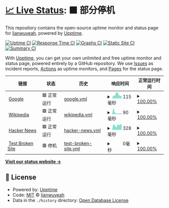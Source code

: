 # [📈 Live Status](https://lianwuyeah.github.io/upptime): <!--live status--> **🟧 部分停机**

This repository contains the open-source uptime monitor and status page for [lianwuyeah](https://lianwuyeah.github.io/upptime), powered by [Upptime](https://github.com/upptime/upptime).

[![Uptime CI](https://github.com/lianwuyeah/upptime/workflows/Uptime%20CI/badge.svg)](https://github.com/lianwuyeah/upptime/actions?query=workflow%3A%22Uptime+CI%22)
[![Response Time CI](https://github.com/lianwuyeah/upptime/workflows/Response%20Time%20CI/badge.svg)](https://github.com/lianwuyeah/upptime/actions?query=workflow%3A%22Response+Time+CI%22)
[![Graphs CI](https://github.com/lianwuyeah/upptime/workflows/Graphs%20CI/badge.svg)](https://github.com/lianwuyeah/upptime/actions?query=workflow%3A%22Graphs+CI%22)
[![Static Site CI](https://github.com/lianwuyeah/upptime/workflows/Static%20Site%20CI/badge.svg)](https://github.com/lianwuyeah/upptime/actions?query=workflow%3A%22Static+Site+CI%22)
[![Summary CI](https://github.com/lianwuyeah/upptime/workflows/Summary%20CI/badge.svg)](https://github.com/lianwuyeah/upptime/actions?query=workflow%3A%22Summary+CI%22)

With [Upptime](https://upptime.js.org), you can get your own unlimited and free uptime monitor and status page, powered entirely by a GitHub repository. We use [Issues](https://github.com/lianwuyeah/upptime/issues) as incident reports, [Actions](https://github.com/lianwuyeah/upptime/actions) as uptime monitors, and [Pages](https://lianwuyeah.github.io/upptime) for the status page.

<!--start: status pages-->
<!-- This summary is generated by Upptime (https://github.com/upptime/upptime) -->
<!-- Do not edit this manually, your changes will be overwritten -->
<!-- prettier-ignore -->
| 链接 | 状态 | 历史 | 响应时间 | 正常运行时间 |
| --- | ------ | ------- | ------------- | ------ |
| <img alt="" src="https://icons.duckduckgo.com/ip3/www.google.com.ico" height="13"> [Google](https://www.google.com) | 🟩 正常运行 | [google.yml](https://github.com/lianwuyeah/upptime/commits/HEAD/history/google.yml) | <details><summary><img alt="响应时间图像" src="./graphs/google/response-time-week.png" height="20"> 115毫秒</summary><br><a href="https://lianwuyeah.github.io/upptime/history/google"><img alt="响应时间 111" src="https://img.shields.io/endpoint?url=https%3A%2F%2Fraw.githubusercontent.com%2Flianwuyeah%2Fupptime%2FHEAD%2Fapi%2Fgoogle%2Fresponse-time.json"></a><br><a href="https://lianwuyeah.github.io/upptime/history/google"><img alt="24 小时响应时间 103" src="https://img.shields.io/endpoint?url=https%3A%2F%2Fraw.githubusercontent.com%2Flianwuyeah%2Fupptime%2FHEAD%2Fapi%2Fgoogle%2Fresponse-time-day.json"></a><br><a href="https://lianwuyeah.github.io/upptime/history/google"><img alt="7 天正常运行时间 115" src="https://img.shields.io/endpoint?url=https%3A%2F%2Fraw.githubusercontent.com%2Flianwuyeah%2Fupptime%2FHEAD%2Fapi%2Fgoogle%2Fresponse-time-week.json"></a><br><a href="https://lianwuyeah.github.io/upptime/history/google"><img alt="30天的正常运行时间 111" src="https://img.shields.io/endpoint?url=https%3A%2F%2Fraw.githubusercontent.com%2Flianwuyeah%2Fupptime%2FHEAD%2Fapi%2Fgoogle%2Fresponse-time-month.json"></a><br><a href="https://lianwuyeah.github.io/upptime/history/google"><img alt="1年的正常运行时间 114" src="https://img.shields.io/endpoint?url=https%3A%2F%2Fraw.githubusercontent.com%2Flianwuyeah%2Fupptime%2FHEAD%2Fapi%2Fgoogle%2Fresponse-time-year.json"></a></details> | <details><summary><a href="https://lianwuyeah.github.io/upptime/history/google">100.00%</a></summary><a href="https://lianwuyeah.github.io/upptime/history/google"><img alt="正常运行时间 99.99%" src="https://img.shields.io/endpoint?url=https%3A%2F%2Fraw.githubusercontent.com%2Flianwuyeah%2Fupptime%2FHEAD%2Fapi%2Fgoogle%2Fuptime.json"></a><br><a href="https://lianwuyeah.github.io/upptime/history/google"><img alt="24 小时正常运行时间 100.00%" src="https://img.shields.io/endpoint?url=https%3A%2F%2Fraw.githubusercontent.com%2Flianwuyeah%2Fupptime%2FHEAD%2Fapi%2Fgoogle%2Fuptime-day.json"></a><br><a href="https://lianwuyeah.github.io/upptime/history/google"><img alt="7 天正常运行时间 100.00%" src="https://img.shields.io/endpoint?url=https%3A%2F%2Fraw.githubusercontent.com%2Flianwuyeah%2Fupptime%2FHEAD%2Fapi%2Fgoogle%2Fuptime-week.json"></a><br><a href="https://lianwuyeah.github.io/upptime/history/google"><img alt="30天的正常运行时间 100.00%" src="https://img.shields.io/endpoint?url=https%3A%2F%2Fraw.githubusercontent.com%2Flianwuyeah%2Fupptime%2FHEAD%2Fapi%2Fgoogle%2Fuptime-month.json"></a><br><a href="https://lianwuyeah.github.io/upptime/history/google"><img alt="1年的正常运行时间 99.98%" src="https://img.shields.io/endpoint?url=https%3A%2F%2Fraw.githubusercontent.com%2Flianwuyeah%2Fupptime%2FHEAD%2Fapi%2Fgoogle%2Fuptime-year.json"></a></details>
| <img alt="" src="https://icons.duckduckgo.com/ip3/en.wikipedia.org.ico" height="13"> [Wikipedia](https://en.wikipedia.org) | 🟩 正常运行 | [wikipedia.yml](https://github.com/lianwuyeah/upptime/commits/HEAD/history/wikipedia.yml) | <details><summary><img alt="响应时间图像" src="./graphs/wikipedia/response-time-week.png" height="20"> 90毫秒</summary><br><a href="https://lianwuyeah.github.io/upptime/history/wikipedia"><img alt="响应时间 224" src="https://img.shields.io/endpoint?url=https%3A%2F%2Fraw.githubusercontent.com%2Flianwuyeah%2Fupptime%2FHEAD%2Fapi%2Fwikipedia%2Fresponse-time.json"></a><br><a href="https://lianwuyeah.github.io/upptime/history/wikipedia"><img alt="24 小时响应时间 168" src="https://img.shields.io/endpoint?url=https%3A%2F%2Fraw.githubusercontent.com%2Flianwuyeah%2Fupptime%2FHEAD%2Fapi%2Fwikipedia%2Fresponse-time-day.json"></a><br><a href="https://lianwuyeah.github.io/upptime/history/wikipedia"><img alt="7 天正常运行时间 90" src="https://img.shields.io/endpoint?url=https%3A%2F%2Fraw.githubusercontent.com%2Flianwuyeah%2Fupptime%2FHEAD%2Fapi%2Fwikipedia%2Fresponse-time-week.json"></a><br><a href="https://lianwuyeah.github.io/upptime/history/wikipedia"><img alt="30天的正常运行时间 157" src="https://img.shields.io/endpoint?url=https%3A%2F%2Fraw.githubusercontent.com%2Flianwuyeah%2Fupptime%2FHEAD%2Fapi%2Fwikipedia%2Fresponse-time-month.json"></a><br><a href="https://lianwuyeah.github.io/upptime/history/wikipedia"><img alt="1年的正常运行时间 225" src="https://img.shields.io/endpoint?url=https%3A%2F%2Fraw.githubusercontent.com%2Flianwuyeah%2Fupptime%2FHEAD%2Fapi%2Fwikipedia%2Fresponse-time-year.json"></a></details> | <details><summary><a href="https://lianwuyeah.github.io/upptime/history/wikipedia">100.00%</a></summary><a href="https://lianwuyeah.github.io/upptime/history/wikipedia"><img alt="正常运行时间 100.00%" src="https://img.shields.io/endpoint?url=https%3A%2F%2Fraw.githubusercontent.com%2Flianwuyeah%2Fupptime%2FHEAD%2Fapi%2Fwikipedia%2Fuptime.json"></a><br><a href="https://lianwuyeah.github.io/upptime/history/wikipedia"><img alt="24 小时正常运行时间 100.00%" src="https://img.shields.io/endpoint?url=https%3A%2F%2Fraw.githubusercontent.com%2Flianwuyeah%2Fupptime%2FHEAD%2Fapi%2Fwikipedia%2Fuptime-day.json"></a><br><a href="https://lianwuyeah.github.io/upptime/history/wikipedia"><img alt="7 天正常运行时间 100.00%" src="https://img.shields.io/endpoint?url=https%3A%2F%2Fraw.githubusercontent.com%2Flianwuyeah%2Fupptime%2FHEAD%2Fapi%2Fwikipedia%2Fuptime-week.json"></a><br><a href="https://lianwuyeah.github.io/upptime/history/wikipedia"><img alt="30天的正常运行时间 100.00%" src="https://img.shields.io/endpoint?url=https%3A%2F%2Fraw.githubusercontent.com%2Flianwuyeah%2Fupptime%2FHEAD%2Fapi%2Fwikipedia%2Fuptime-month.json"></a><br><a href="https://lianwuyeah.github.io/upptime/history/wikipedia"><img alt="1年的正常运行时间 100.00%" src="https://img.shields.io/endpoint?url=https%3A%2F%2Fraw.githubusercontent.com%2Flianwuyeah%2Fupptime%2FHEAD%2Fapi%2Fwikipedia%2Fuptime-year.json"></a></details>
| <img alt="" src="https://icons.duckduckgo.com/ip3/news.ycombinator.com.ico" height="13"> [Hacker News](https://news.ycombinator.com) | 🟩 正常运行 | [hacker-news.yml](https://github.com/lianwuyeah/upptime/commits/HEAD/history/hacker-news.yml) | <details><summary><img alt="响应时间图像" src="./graphs/hacker-news/response-time-week.png" height="20"> 328毫秒</summary><br><a href="https://lianwuyeah.github.io/upptime/history/hacker-news"><img alt="响应时间 315" src="https://img.shields.io/endpoint?url=https%3A%2F%2Fraw.githubusercontent.com%2Flianwuyeah%2Fupptime%2FHEAD%2Fapi%2Fhacker-news%2Fresponse-time.json"></a><br><a href="https://lianwuyeah.github.io/upptime/history/hacker-news"><img alt="24 小时响应时间 134" src="https://img.shields.io/endpoint?url=https%3A%2F%2Fraw.githubusercontent.com%2Flianwuyeah%2Fupptime%2FHEAD%2Fapi%2Fhacker-news%2Fresponse-time-day.json"></a><br><a href="https://lianwuyeah.github.io/upptime/history/hacker-news"><img alt="7 天正常运行时间 328" src="https://img.shields.io/endpoint?url=https%3A%2F%2Fraw.githubusercontent.com%2Flianwuyeah%2Fupptime%2FHEAD%2Fapi%2Fhacker-news%2Fresponse-time-week.json"></a><br><a href="https://lianwuyeah.github.io/upptime/history/hacker-news"><img alt="30天的正常运行时间 299" src="https://img.shields.io/endpoint?url=https%3A%2F%2Fraw.githubusercontent.com%2Flianwuyeah%2Fupptime%2FHEAD%2Fapi%2Fhacker-news%2Fresponse-time-month.json"></a><br><a href="https://lianwuyeah.github.io/upptime/history/hacker-news"><img alt="1年的正常运行时间 299" src="https://img.shields.io/endpoint?url=https%3A%2F%2Fraw.githubusercontent.com%2Flianwuyeah%2Fupptime%2FHEAD%2Fapi%2Fhacker-news%2Fresponse-time-year.json"></a></details> | <details><summary><a href="https://lianwuyeah.github.io/upptime/history/hacker-news">100.00%</a></summary><a href="https://lianwuyeah.github.io/upptime/history/hacker-news"><img alt="正常运行时间 99.97%" src="https://img.shields.io/endpoint?url=https%3A%2F%2Fraw.githubusercontent.com%2Flianwuyeah%2Fupptime%2FHEAD%2Fapi%2Fhacker-news%2Fuptime.json"></a><br><a href="https://lianwuyeah.github.io/upptime/history/hacker-news"><img alt="24 小时正常运行时间 100.00%" src="https://img.shields.io/endpoint?url=https%3A%2F%2Fraw.githubusercontent.com%2Flianwuyeah%2Fupptime%2FHEAD%2Fapi%2Fhacker-news%2Fuptime-day.json"></a><br><a href="https://lianwuyeah.github.io/upptime/history/hacker-news"><img alt="7 天正常运行时间 100.00%" src="https://img.shields.io/endpoint?url=https%3A%2F%2Fraw.githubusercontent.com%2Flianwuyeah%2Fupptime%2FHEAD%2Fapi%2Fhacker-news%2Fuptime-week.json"></a><br><a href="https://lianwuyeah.github.io/upptime/history/hacker-news"><img alt="30天的正常运行时间 100.00%" src="https://img.shields.io/endpoint?url=https%3A%2F%2Fraw.githubusercontent.com%2Flianwuyeah%2Fupptime%2FHEAD%2Fapi%2Fhacker-news%2Fuptime-month.json"></a><br><a href="https://lianwuyeah.github.io/upptime/history/hacker-news"><img alt="1年的正常运行时间 99.99%" src="https://img.shields.io/endpoint?url=https%3A%2F%2Fraw.githubusercontent.com%2Flianwuyeah%2Fupptime%2FHEAD%2Fapi%2Fhacker-news%2Fuptime-year.json"></a></details>
| <img alt="" src="https://icons.duckduckgo.com/ip3/thissitedoesnotexist.koj.co.ico" height="13"> [Test Broken Site](https://thissitedoesnotexist.koj.co) | 🟥 停机 | [test-broken-site.yml](https://github.com/lianwuyeah/upptime/commits/HEAD/history/test-broken-site.yml) | <details><summary><img alt="响应时间图像" src="./graphs/test-broken-site/response-time-week.png" height="20"> 0毫秒</summary><br><a href="https://lianwuyeah.github.io/upptime/history/test-broken-site"><img alt="响应时间 0" src="https://img.shields.io/endpoint?url=https%3A%2F%2Fraw.githubusercontent.com%2Flianwuyeah%2Fupptime%2FHEAD%2Fapi%2Ftest-broken-site%2Fresponse-time.json"></a><br><a href="https://lianwuyeah.github.io/upptime/history/test-broken-site"><img alt="24 小时响应时间 0" src="https://img.shields.io/endpoint?url=https%3A%2F%2Fraw.githubusercontent.com%2Flianwuyeah%2Fupptime%2FHEAD%2Fapi%2Ftest-broken-site%2Fresponse-time-day.json"></a><br><a href="https://lianwuyeah.github.io/upptime/history/test-broken-site"><img alt="7 天正常运行时间 0" src="https://img.shields.io/endpoint?url=https%3A%2F%2Fraw.githubusercontent.com%2Flianwuyeah%2Fupptime%2FHEAD%2Fapi%2Ftest-broken-site%2Fresponse-time-week.json"></a><br><a href="https://lianwuyeah.github.io/upptime/history/test-broken-site"><img alt="30天的正常运行时间 0" src="https://img.shields.io/endpoint?url=https%3A%2F%2Fraw.githubusercontent.com%2Flianwuyeah%2Fupptime%2FHEAD%2Fapi%2Ftest-broken-site%2Fresponse-time-month.json"></a><br><a href="https://lianwuyeah.github.io/upptime/history/test-broken-site"><img alt="1年的正常运行时间 0" src="https://img.shields.io/endpoint?url=https%3A%2F%2Fraw.githubusercontent.com%2Flianwuyeah%2Fupptime%2FHEAD%2Fapi%2Ftest-broken-site%2Fresponse-time-year.json"></a></details> | <details><summary><a href="https://lianwuyeah.github.io/upptime/history/test-broken-site">100.00%</a></summary><a href="https://lianwuyeah.github.io/upptime/history/test-broken-site"><img alt="正常运行时间 100.00%" src="https://img.shields.io/endpoint?url=https%3A%2F%2Fraw.githubusercontent.com%2Flianwuyeah%2Fupptime%2FHEAD%2Fapi%2Ftest-broken-site%2Fuptime.json"></a><br><a href="https://lianwuyeah.github.io/upptime/history/test-broken-site"><img alt="24 小时正常运行时间 100.00%" src="https://img.shields.io/endpoint?url=https%3A%2F%2Fraw.githubusercontent.com%2Flianwuyeah%2Fupptime%2FHEAD%2Fapi%2Ftest-broken-site%2Fuptime-day.json"></a><br><a href="https://lianwuyeah.github.io/upptime/history/test-broken-site"><img alt="7 天正常运行时间 100.00%" src="https://img.shields.io/endpoint?url=https%3A%2F%2Fraw.githubusercontent.com%2Flianwuyeah%2Fupptime%2FHEAD%2Fapi%2Ftest-broken-site%2Fuptime-week.json"></a><br><a href="https://lianwuyeah.github.io/upptime/history/test-broken-site"><img alt="30天的正常运行时间 100.00%" src="https://img.shields.io/endpoint?url=https%3A%2F%2Fraw.githubusercontent.com%2Flianwuyeah%2Fupptime%2FHEAD%2Fapi%2Ftest-broken-site%2Fuptime-month.json"></a><br><a href="https://lianwuyeah.github.io/upptime/history/test-broken-site"><img alt="1年的正常运行时间 100.00%" src="https://img.shields.io/endpoint?url=https%3A%2F%2Fraw.githubusercontent.com%2Flianwuyeah%2Fupptime%2FHEAD%2Fapi%2Ftest-broken-site%2Fuptime-year.json"></a></details>

<!--end: status pages-->

[**Visit our status website →**](https://lianwuyeah.github.io/upptime)

## 📄 License

- Powered by: [Upptime](https://github.com/upptime/upptime)
- Code: [MIT](./LICENSE) © [lianwuyeah](https://lianwuyeah.github.io/upptime)
- Data in the `./history` directory: [Open Database License](https://opendatacommons.org/licenses/odbl/1-0/)

